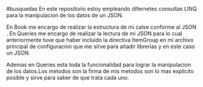 #busquedas
En este repositorio estoy empleando difernetes consultas LINQ para la manipulacion de los datos de un JSON.

En Book me encargo de realizar la estructura de mi calse conforme al JSON .
En Queries me encargo de realizar la lectura de mi JSON para lo cual anteriormente tuve que haber incluido la directiva ItemGroup en mi archivo principal de configuracion
que me sirve para añadir librerias y en este caso un JSON.

Ademas en Queries esta toda la funcionalidad para lograr la manipulacion de los datos.Los metodos son la firma de mis metodos son lo mas explicito posible y sirve 
para saber de que trata cada uno.
